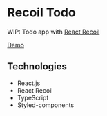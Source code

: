 # Recoil Todo
WIP: Todo app with [React Recoil](https://recoiljs.org/)

[Demo](https://eastend-street.github.io/recoil-todo/)

## Technologies
- React.js
- React Recoil
- TypeScript
- Styled-components
